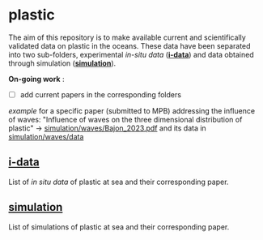 # plastic

The aim of this repository is to make available current and scientifically validated data on plastic in the oceans. These data have been separated into two sub-folders, experimental *in-situ data* (**[i-data](i-data)**) and data obtained through simulation (**[simulation](simulation)**).

**On-going work** : 
- [ ] add current papers in the corresponding folders

*example* for a specific paper (submitted to MPB) addressing the influence of waves: "Influence of waves on the three dimensional distribution of plastic" -> [simulation/waves/Bajon\_2023.pdf](simulation/waves/Bajon\_2023.pdf) and its data in [simulation/waves/data](simulation/waves/data)

## [i-data](i-data)
List of *in situ data* of plastic at sea and their corresponding paper.

## [simulation](simulation)
List of simulations of plastic at sea and their corresponding paper.




